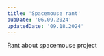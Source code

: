 ```yaml
---
title: 'Spacemouse rant'
pubDate: '06.09.2024'
updatedDate: '09.18.2024'
---
```


Rant about spacemouse project